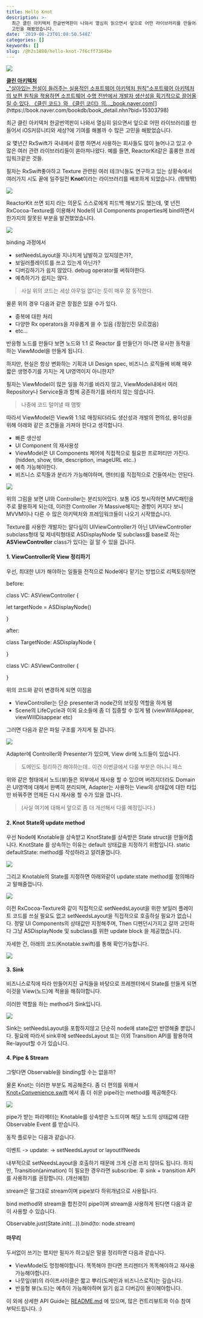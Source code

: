 ```yaml
---
title: Hello Knot
description: >-
  최근 클린 아키텍처 한글번역판이 나와서 열심히 읽으면서 앞으로 어떤 라이브러리를 만들어서 iOS커뮤니티와 세상?에 기여를 해볼까 수 많은
  고민을 해봤었습니다.
date: '2019-08-23T01:08:50.548Z'
categories: []
keywords: []
slug: /@h2s1880/hello-knot-7f6cff7364be
---
```


![](/images/blog/0__ZyM3mDA67vy6eboU.png)

[**클린 아키텍처**  
_"살아있는 전설이 들려주는 실용적인 소프트웨어 아키텍처 원칙"소프트웨어 아키텍처의 보편 원칙을 적용하면 소프트웨어 수명 전반에서 개발자 생산성을 획기적으로 끌어올릴 수 있다. 《클린 코드》와 《클린 코더》의…_book.naver.com](https://book.naver.com/bookdb/book_detail.nhn?bid=15303798 "https://book.naver.com/bookdb/book_detail.nhn?bid=15303798")[](https://book.naver.com/bookdb/book_detail.nhn?bid=15303798)

최근 클린 아키텍처 한글번역판이 나와서 열심히 읽으면서 앞으로 어떤 라이브러리를 만들어서 iOS커뮤니티와 세상?에 기여를 해볼까 수 많은 고민을 해봤었습니다.

요 몇년간 RxSwift가 국내에서 흥행 하면서 사용하는 회사들도 많이 늘어나고 있고 수 많은 여러 관련 라이브러리들이 쏟아져나왔다. 예를 들면, ReactorKit같은 훌륭한 프레임워크같은 것들.

필자는 RxSwift좋아하고 Texture 관련된 여러 테크닉들도 연구하고 있는 상황속에서 여러가지 시도 끝에 일주일전 **Knot**이라는 라이브러리를 배포하게 되었습니다. (짞짞짞)

![](/images/blog/1__XAAvK3qzu8VaYGxcClocWw.png)

ReactorKit 쓰면 되지 라는 의문도 스스로에게 피드백 해보기도 했는데, 몇 년전 RxCocoa-Texture를 이용해서 Node의 UI Components properties에 bind하면서 한가지의 잘못된 부분을 발견했었습니다.

![](/images/blog/1__D__KEJhnPDdWYArWtaqbfdw.png)

binding 과정에서

*   setNeedsLayout을 지나치게 남발하고 있지않은가?,
*   보일러플레이트를 쓰고 있는게 아닌가?
*   디버깅하기가 쉽지 않았다. debug operator를 써줘야한다.
*   예측하기가 쉽지는 않다.

> 사실 위의 코드는 세상 아무일 없다는 듯이 매우 잘 동작한다.

물론 위의 경우 다음과 같은 장점은 있을 수가 있다.

*   중복에 대한 처리
*   다양한 Rx operators을 자유롭게 쓸 수 있음 (장점인진 모르겠음)
*   etc…

반응형 노드를 만들다 보면 노드와 1:1 로 Reactor 를 만들던가 아니면 유사한 동작을 하는 ViewModel을 만들게 됩니다.

하지만, 현실은 항상 변화하는 기획과 UI Design spec, 비즈니스 로직들에 비해 매우 짧은 생명주기를 가지는 게 UI영역이지 아니한지?

필자는 ViewModel이 많은 일을 하기를 바라지 않고, ViewModel내에서 여러 Repository나 Service들과 함께 공존하기를 바라지 않는 않습니다.

> 나중에 코드 덜어낼 때 맴찢

따라서 ViewModel은 View와 1:1로 매칭되더라도 생산성과 개발의 편의성, 용이성을 위해 아래와 같은 조건들을 가져야 한다고 생각합니다.

*   빠른 생산성
*   UI Component 의 재사용성
*   ViewModel은 UI Components 제어에 직접적으로 필요한 프로퍼티만 가진다. (hidden, show, title, description, imageURL etc..)
*   예측 가능해야한다.
*   비즈니스 로직들과 분리가 가능해야하며, 엔터티를 직접적으로 건들여서는 안된다.

![](/images/blog/0__ZyM3mDA67vy6eboU.png)

위의 그림을 보면 UI와 Controller는 분리되어있다. 보통 iOS 첫시작하면 MVC패턴을 주로 활용하게 되는데, 이러한 Controller 가 Massive해지는 경향이 커지다 보니 MVVM이나 다른 수 많은 아키텍처와 프레임워크들이 나오기 시작했습니다.

Texture를 사용한 개발자는 알다싶이 UIViewController가 아닌 UIViewController subclass형태 및 제네릭형태로 ASDisplayNode 및 subclass를 base로 하는 **ASViewController<DisplayNodeType>** class가 있다는 걸 알 수 있을 겁니다.

#### 1\. ViewController와 View 정리하기

우선, 최대한 UI가 해야하는 일들을 전적으로 Node에다 맡기는 방법으로 리펙토링하면

before:

class VC: ASViewController<ASDisplayNode> {

  let targetNode = ASDisplayNode()

}

after:

class TargetNode: ASDisplayNode {

}

class VC: ASViewController<TargetNode> {

}

위의 코드와 같이 변경하게 되면 이점음

*   ViewController는 단순 presenter과 node간의 브릿징 역할을 하게 됌
*   Scene의 LifeCycle과 이외 요소들에 좀 더 집중할 수 있게 됌 (viewWillAppear, viewWillDisappear etc)

그러면 다음과 같은 파일 구조를 가지게 될 겁니다.

![](/images/blog/1__DspHDYcOeaxR__COGYH5UIA.png)

Adapter에 Controller와 Presenter가 있으며, View dir에 노드들이 있습니다.

> 도메인도 정리하긴 해야하는데.. 이건 이번글에서 다룰 부분은 아니니 패스

위와 같은 형태에서 노드(뷰)들은 외부에서 재사용 할 수 있으며 버려지더라도 Domain은 UI영역에 대해서 완벽히 분리되며, Adapter는 사용하는 View의 상태값에 대한 타입만 바꿔주면 언제든 다시 재사용 할 수가 있을 껍니다.

> (사실 여기에 대해서 앞으로 좀 더 개선해서 다룰 예정입니다.)

#### 2\. Knot State와 update method

우선 Node에 Knotable을 상속받고 KnotState를 상속받은 State struct을 만들어줍니다. KnotState 를 상속하는 이유는 default 상태값을 지정하기 위함입니다. static defaultState: method를 작성하라고 알려줄껍니다.

![](/images/blog/1__2nXtkoZiwUElAjFor__r__Ww.png)

그리고 Knotable의 State를 지정하면 아래와같이 update:state method를 정의해라고 말해줄껍니다.

![](/images/blog/1__9xzkB9b3DokEuwmLDHoZQA.png)

이전 RxCocoa-Texture와 같이 직접적으로 setNeedsLayout을 위한 보일러 플레이트 코드를 쓰실 필요도 없고 setNeedsLayout을 직접적으로 호출하실 필요가 없습니다. 정말 UI Components의 상태값만 지정해주며, Then 디펜던시가지고 갈까 고민하다 그냥 ASDisplayNode 및 subclass를 위한 update block 을 제공했습니다.

자세한 건, 아래의 코드(Knotable.swift)를 통해 확인가능합니다.

![](/images/blog/1__j3IEFpWqC95BFze6TBEQrA.png)

#### **3\. Sink**

비즈니스로직에 따라 만들어지진 규칙들을 바탕으로 프레젠터에서 State를 만들게 되면 이것을 View(노드)에 적용을 해줘야합니다.

이러한 역할을 하는 method가 Sink입니다.

![](/images/blog/1__e3uO0I5f0yx7Pibgp63w8w.png)

Sink는 setNeedsLayout을 포함하지않고 단순히 node에 state값만 반영해줄 뿐입니다. 필요에 따라서 sink후에 setNeedsLayout 또는 이외 Transition API를 활용하여 Re-layout할 수가 있습니다.

#### 4\. Pipe & Stream

그렇다면 Observable을 binding할 수는 없을까?

물론 Knot는 이러한 부분도 제공해준다. 좀 더 편의를 위해서 [Knot+Convenience.swift](https://github.com/GeekTree0101/Knot/blob/master/Knot/Classes/Knot%2BConvenience.swift) 에서 좀 더 쉬운 pipe라는 method를 제공해준다.

![](/images/blog/1__xgNsmx56ESV1oAPpNSttiw.png)

pipe가 받는 파라메터는 Knotable를 상속받은 노드이며 해당 노드의 상태값에 대한 Observable Event 를 받습니다.

동작 플로우는 다음과 같습니다.

이벤트 -> update: -> setNeedsLayout or layoutIfNeeds

내부적으로 setNeedsLayout을 호출하기 때문에 크게 신경 쓰지 않아도 됩니다. 하지만, Transition(animation) 이 필요한 경우라면 subscribe: 후 sink + transition API 를 사용하기를 권장합니다. (개선예정)

stream은 말그대로 stream이며 pipe보다 하위개념으로 사용됩니다.

bind method와 stream을 합친것이 pipe이며 stream을 사용하게 된다면 다음과 같이 사용할 수 있습니다.

Observable.just(State.init(...)).bind(to: node.stream)

#### 마무리

두서없이 쓰기는 했지만 필자가 하고싶은 말을 정리하면 다음과 같습니다.

*   ViewModel도 멍청해야합니다. 똑똑해야 한다면 프리젠터가 똑똑해야하고 재사용가능해야합니다.
*   나뭇잎(뷰)의 라이프사이클은 짧고 뿌리(도메인과 비즈니스로직)는 깊습니다.
*   반응형 뷰(노드)는 예측이 가능해야하며 읽기 쉽고 디버깅이 용이해야합니다.

이 외에 상세한 API Guide는 [README.md](https://github.com/GeekTree0101/Knot/blob/master/README.md) 에 있으며, 많은 컨트리뷰트와 이슈 참여 부탁드립니다. :)